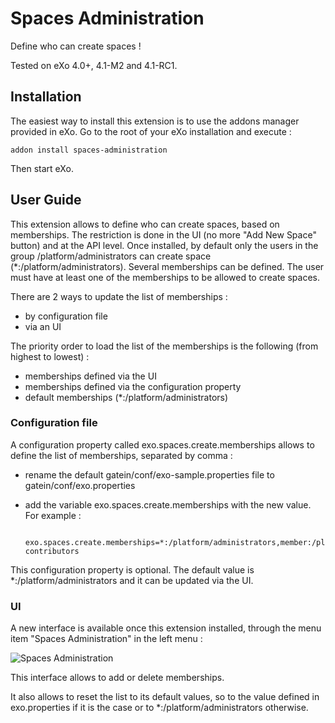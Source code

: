 # Spaces Administration

Define who can create spaces !

Tested on eXo 4.0+, 4.1-M2 and 4.1-RC1.

## Installation

The easiest way to install this extension is to use the addons manager provided in eXo. Go to the root of your eXo installation and execute :

    addon install spaces-administration

Then start eXo.



## User Guide

This extension allows to define who can create spaces, based on memberships. The restriction is done in the UI (no more "Add New Space" button) and at the API level.
Once installed, by default only the users in the group /platform/administrators can create space (*:/platform/administrators).
Several memberships can be defined. The user must have at least one of the memberships to be allowed to create spaces.

There are 2 ways to update the list of memberships :

- by configuration file
- via an UI

The priority order to load the list of the memberships is the following (from highest to lowest) :

- memberships defined via the UI
- memberships defined via the configuration property
- default memberships (*:/platform/administrators)

### Configuration file

A configuration property called exo.spaces.create.memberships allows to define the list of memberships, separated by comma :

- rename the default gatein/conf/exo-sample.properties file to gatein/conf/exo.properties
- add the variable exo.spaces.create.memberships with the new value. For example :

        exo.spaces.create.memberships=*:/platform/administrators,member:/platform/web-contributors

This configuration property is optional. The default value is *:/platform/administrators and it can be updated via the UI.

### UI

A new interface is available once this extension installed, through the menu item "Spaces Administration" in the left menu :

![Spaces Administration](https://raw.github.com/exo-addons/spaces-administration/master/readme-resources/spaces-administration.png)

This interface allows to add or delete memberships.

It also allows to reset the list to its default values, so to the value defined in exo.properties if it is the case or to *:/platform/administrators otherwise.
